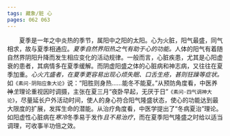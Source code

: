 ```yaml
---
tags: 藏象/脏 心
pages: 062 063
---
```

&emsp;&emsp;夏季是一年之中炎热的季节，属阳中之阳的太阳。心为火脏，阳气最盛，同气相求，故与夏季相通应。<dfn>夏季自然界阳热之气有助于心的功能。</dfn>人体的阳气有着随自然界阴阳升降而发生相应变化的活动规律。一般而言，心脏疾患，尤其是心阳虚衰的患者，其病情多在夏季缓解。而阴虚阳盛之体的心脏病和神志病，又往往在夏季加重。<dfn>心火亢盛者，在夏季更容易出现心烦失眠、口舌生疮，甚则狂躁等症状。</dfn>如`《素问·阴阳应象大论》`说：“阳胜则身热……能冬不能夏。”从预防角度看，中医养~~神~~<dfn>生</dfn>理论重视因时调摄，主张在夏三月“夜卧早起，无厌于日”`《素问·四气调神大论》`，尽量延长户外活动时间，使人的身心符合阳气隆盛状态，使心的功能达到最大限度的扩展，发挥生命的潜能。从治疗角度看，中医学提出了“冬病夏治”理论。如阳虚性心脏病在<dfn>寒冷</dfn>冬季易于发作<dfn>且不易治疗</dfn>，而在夏季阳气隆盛之时给以适当调理，可收事半功倍之效。